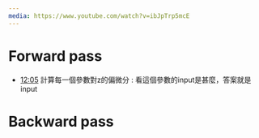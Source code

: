 ```yaml
---
media: https://www.youtube.com/watch?v=ibJpTrp5mcE
---
```

# Forward pass

- [12:05](https://www.youtube.com/watch?v=ibJpTrp5mcE&t=726#t=12:05.89) 計算每一個參數對z的偏微分 : 看這個參數的input是甚麼，答案就是input

# Backward pass
